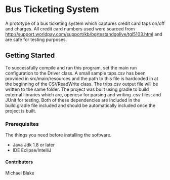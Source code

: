 # Bus Ticketing System

A prototype of a bus ticketing system which captures credit card taps on/off and charges. 
All credit card numbers used were sourced from http://support.worldpay.com/support/kb/bg/testandgolive/tgl5103.html 
and are safe for testing purposes.

## Getting Started

To successfully compile and run this program, set the main run configuration
to the Driver class. A small sample taps.csv has been provided in src/main/resources
and the path to this file is hardcoded in at the beginning of the CSVReadWrite class.
The trips.csv output file will be written to the same folder. The project was built
using gradle to build external libraries which are, opencsv for parsing and writing .csv
files; and JUnit for testing. Both of these dependencies are included in the build.gradle
file included and should be automatically included once the project is built.

### Prerequisites

The things you need before installing the software.
* Java Jdk 1.8 or later
* IDE Eclipse/IntelliJ

#### Contributors
Michael Blake
